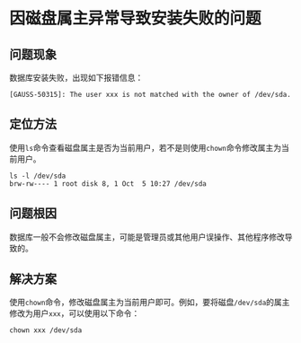 
# 因磁盘属主异常导致安装失败的问题

## 问题现象

数据库安装失败，出现如下报错信息：

```shell
[GAUSS-50315]: The user xxx is not matched with the owner of /dev/sda.
```

## 定位方法

使用`ls`命令查看磁盘属主是否为当前用户，若不是则使用`chown`命令修改属主为当前用户。

```shell
ls -l /dev/sda
brw-rw---- 1 root disk 8, 1 Oct  5 10:27 /dev/sda
```

## 问题根因

数据库一般不会修改磁盘属主，可能是管理员或其他用户误操作、其他程序修改导致的。

## 解决方案

使用`chown`命令，修改磁盘属主为当前用户即可。例如，要将磁盘`/dev/sda`的属主修改为用户`xxx`，可以使用以下命令：

```shell
chown xxx /dev/sda
```